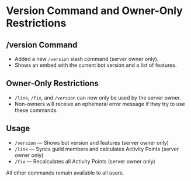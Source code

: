 # Version Command and Owner-Only Restrictions

## /version Command
- Added a new `/version` slash command (server owner only).
- Shows an embed with the current bot version and a list of features.

## Owner-Only Restrictions
- `/link`, `/fix`, and `/version` can now only be used by the server owner.
- Non-owners will receive an ephemeral error message if they try to use these commands.

## Usage
- `/version` — Shows bot version and features (server owner only)
- `/link` — Syncs guild members and calculates Activity Points (server owner only)
- `/fix` — Recalculates all Activity Points (server owner only)

All other commands remain available to all users.
